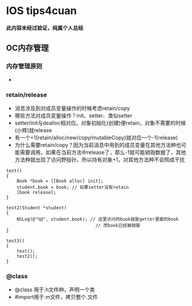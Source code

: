 # IOS tips4cuan

**此内容未经过验证，纯属个人总结**

## OC内存管理

### 内存管理原则
- 

### retain/release
- 消息涉及到对成员变量操作的时候考虑retain/copy
- 哪些方法对成员变量操作？init、setter、类似setter
- setter/init与dealloc相对应。对象初始化(创建)便retain，对象不需要的时候(小辉)就release
- 有一个+1(retain/alloc/new/copy/mutableCopy)就对应一个-1(release)
- 为什么需要retain/copy？因为当前消息中用到的成员变量在其他方法种也可能需要调用，如果在当前方法中release了，那么-1就可能销毁数据了，其他方法种就出现了访问野指针。所以持有对象+1，对其他方法种不会照成干扰

```
test()
{
	Book *book = [[Book alloc] init];
	student.book = book; // 如果setter没有retain
	[book release];
}

test2(Student *student)
{
	NSLog(@"%@", student.book); // 这里访问的book就是getter里面的book
								  // 而book已经被销毁
}

test3()
{
	test();
	test2();
}

```
### @class
- @class 用于.h文件种，声明一个类
- \#import用于.m文件，拷贝整个.文件